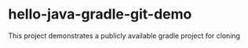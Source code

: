 # hello-java-gradle-git-demo
This project demonstrates a publicly available gradle project for cloning

